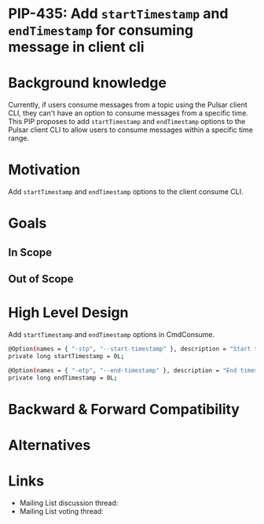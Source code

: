 # PIP-435: Add `startTimestamp` and `endTimestamp` for consuming message in client cli

# Background knowledge

Currently, if users consume messages from a topic using the Pulsar client CLI, they can't have an option to consume messages from a specific time. This PIP proposes to add `startTimestamp` and `endTimestamp` options to the Pulsar client CLI to allow users to consume messages within a specific time range.

# Motivation

Add `startTimestamp` and `endTimestamp` options to the client consume CLI.

# Goals

## In Scope


## Out of Scope

# High Level Design

Add `startTimestamp` and `endTimestamp` options in CmdConsume.

```bash
@Option(names = { "-stp", "--start-timestamp" }, description = "Start timestamp for consuming messages")
private long startTimestamp = 0L;

@Option(names = { "-etp", "--end-timestamp" }, description = "End timestamp for consuming messages")
private long endTimestamp = 0L;
```

# Backward & Forward Compatibility


# Alternatives


# Links

* Mailing List discussion thread: 
* Mailing List voting thread: 
